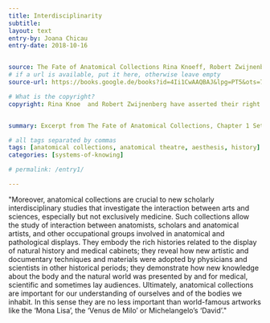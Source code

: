 ```yaml
---
title: Interdisciplinarity
subtitle:
layout: text
entry-by: Joana Chicau
entry-date: 2018-10-16


source: The Fate of Anatomical Collections Rina Knoeff, Robert Zwijnenberg. Ashgate Publishing Company (2015)
# if a url is available, put it here, otherwise leave empty
source-url: https://books.google.de/books?id=4Ii1CwAAQBAJ&lpg=PT5&ots=7MRH3PJGTy&dq=The%20Fate%20of%20Anatomical%20Collections%20Rina%20Knoeff%2C%20Robert%20Zwijnenberg.%20Ashgate%20Publishing%20Company%20(2015)&pg=PP1#v=onepage&q=The%20Fate%20of%20Anatomical%20Collections%20Rina%20Knoeff,%20Robert%20Zwijnenberg.%20Ashgate%20Publishing%20Company%20(2015)&f=false

# What is the copyright?
copyright: Rina Knoe  and Robert Zwijnenberg have asserted their right under the copyright, Designs and Patents act, 1988, to be identified as the editors of this work.


summary: Excerpt from The Fate of Anatomical Collections, Chapter 1 Setting the Stage by Rina Knoeff  and Robert Zwijnenberg

# all tags separated by commas
tags: [anatomical collections, anatomical theatre, aesthesis, history]
categories: [systems-of-knowing]

# permalink: /entry1/

---
```


"Moreover, anatomical collections are crucial to new scholarly interdisciplinary studies that investigate the interaction between arts and sciences, especially but not exclusively medicine. Such collections allow the study of interaction between anatomists, scholars and anatomical artists, and other occupational groups involved in anatomical and pathological displays. They embody the rich histories related to the display of natural history and medical cabinets; they reveal how new artistic and documentary techniques and materials were adopted by physicians and scientists in other historical periods; they demonstrate how new knowledge about the body and the natural world was presented by and for medical, scientific and sometimes lay audiences. Ultimately, anatomical collections are important for our understanding of ourselves and of the bodies we inhabit. In this sense they are no less important than world-famous artworks like the ‘Mona Lisa’, the ‘Venus de Milo’ or Michelangelo’s ‘David’."
